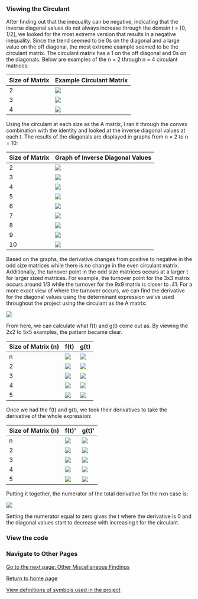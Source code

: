 ### Viewing the Circulant

After finding out that the inequality can be negative, indicating that the inverse diagonal values do not always increase through the domain t = [0, 1/2], we looked for the most extreme version that results in a negative inequality. Since the trend seemed to be 0s on the diagonal and a large value on the off diagonal, the most extreme example seemed to be the circulant matrix. The circulant matrix has a 1 on the off diagonal and 0s on the diagonals. Below are examples of the n = 2 through n = 4 circulant matrices:

| Size of Matrix | Example Circulant Matrix |
| ------------- | ---------- |
| 2 | ![](images/circulant/n_2_circulant.png)|
| 3 | ![](images/circulant/n_3_circulant.png)|
| 4 | ![](images/circulant/n_4_circulant.png)| 

Using the circulant at each size as the A matrix, I ran it through the convex combination with the identity and looked at the inverse diagonal values at each t. The results of the diagonals are displayed in graphs from n = 2 to n = 10:

| Size of Matrix | Graph of Inverse Diagonal Values | 
| ------------- | ------------ |
| 2 | ![](images/circulant/n_2_circulant_diagonal_values.png)|
| 3 | ![](images/circulant/n_3_circulant_diagonal_values.png)|
| 4 | ![](images/circulant/n_4_circulant_diagonal_values.png)|
| 5 | ![](images/circulant/n_5_circulant_diagonal_values.png)|
| 6 | ![](images/circulant/n_6_circulant_diagonal_values.png)|
| 7 | ![](images/circulant/n_7_circulant_diagonal_values.png)|
| 8 | ![](images/circulant/n_8_circulant_diagonal_values.png)|
| 9 | ![](images/circulant/n_9_circulant_diagonal_values.png)|
| 10 | ![](images/circulant/n_10_circulant_diagonal_values.png)|

Based on the graphs, the derivative changes from positive to negative in the odd size matrices while there is no change in the even circulant matrix. Additionally, the turnover point in the odd size matrices occurs at a larger t for larger sized matrices. For example, the turnover point for the 3x3 matrix occurs around 1/3 while the turnover for the 9x9 matrix is closer to .41. For a more exact view of where the turnover occurs, we can find the derivative for the diagonal values using the determinant expression we've used throughout the project using the circulant as the A matrix:

![](images/circulant/determinant_expression_circulant.png)

From here, we can calculate what f(t) and g(t) come out as. By viewing the 2x2 to 5x5 examples, the pattern became clear. 

| Size of Matrix (n) | f(t) | g(t) |
| ------- | ------- | ------ |
| n | ![](images/circulant/f_n.png) | ![](images/circulant/g_n.png) |
| 2 | ![](images/circulant/f_2.png) | ![](images/circulant/g_2.png) |
| 3 | ![](images/circulant/f_3.png) | ![](images/circulant/g_3.png) |
| 4 | ![](images/circulant/f_4.png) | ![](images/circulant/g_4.png) | 
| 5 | ![](images/circulant/f_5.png) | ![](images/circulant/g_5.png) |

Once we had the f(t) and g(t), we took their derivatives to take the derivative  of the whole expression:

| Size of Matrix (n) | f(t)' | g(t)' |
| ------- | ------- | ------ |
| n | ![](images/circulant/f_d_n.png) | ![](images/circulant/g_d_n.png) |
| 2 | ![](images/circulant/f_d_2.png) | ![](images/circulant/g_d_2.png) |
| 3 | ![](images/circulant/f_d_3.png) | ![](images/circulant/g_d_3.png) |
| 4 | ![](images/circulant/f_d_4.png) | ![](images/circulant/g_d_4.png) | 
| 5 | ![](images/circulant/f_d_5.png) | ![](images/circulant/g_d_5.png) |  

Putting it together, the numerator of the total derivative for the nxn case is:

![](images/circulant/numerator_circulant_derivative.png)

Setting the numerator equal to zero gives the t where the derivative is 0 and the diagonal values start to decrease with increasing t for the circulant. 





### View the code



### Navigate to Other Pages
[Go to the next page: Other Miscellaneous Findings](misc_observations.md)

[Return to home page](README.md)

[View definitions of symbols used in the project](definitions.md)  
